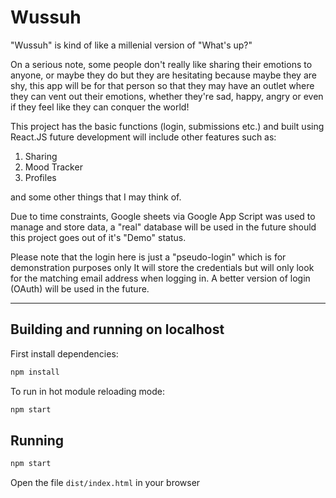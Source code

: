# Wussuh

"Wussuh" is kind of like a millenial version of "What's up?"

On a serious note, some people don't really like sharing their emotions to anyone, or maybe they do but they are hesitating because maybe they are shy,
this app will be for that person so that they may have an outlet where they can vent out their emotions, whether they're
sad, happy, angry or even if they feel like they can conquer the world!

This project has the basic functions (login, submissions etc.) and built using React.JS
future development will include other features such as:

1. Sharing
2. Mood Tracker
3. Profiles

and some other things that I may think of.

Due to time constraints, Google sheets via Google App Script was used to manage and store data, a "real" database will be used in the future should this project goes out of it's "Demo" status.

Please note that the login here is just a "pseudo-login" which is for demonstration purposes only
It will store the credentials but will only look for the matching email address when logging in.
A better version of login (OAuth) will be used in the future.

---
## Building and running on localhost

First install dependencies:

```sh
npm install
```

To run in hot module reloading mode:

```sh
npm start
```


## Running
```sh
npm start
```
Open the file `dist/index.html` in your browser
